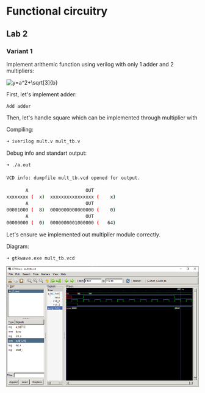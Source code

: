 # Functional circuitry

## Lab 2

### Variant 1
Implement arithemic function using verilog with only 1 adder and 2 multipliers:

![y=a^2+\sqrt[3]{b}](https://latex.codecogs.com/svg.latex?y=a^2+\sqrt[3]{b}) 

First, let's implement adder:

```
Add adder
```

Then, let's handle square which can be implemented through multiplier with 

Compiling:

```bash
➜ iverilog mult.v mult_tb.v
```

Debug info and standart output:
```bash
➜ ./a.out                  

VCD info: dumpfile mult_tb.vcd opened for output.

       A                     OUT
xxxxxxxx (  x)  xxxxxxxxxxxxxxxx (    x)
       A                     OUT
00001000 (  8)  0000000000000000 (    0)
       A                     OUT
00000000 (  0)  0000000001000000 (   64)
```

Let's ensure we implemented out multiplier module correctly.

Diagram:
```bash
➜ gtkwave.exe mult_tb.vcd
```
![mult_diagram.png](img/mult_diagram.png)